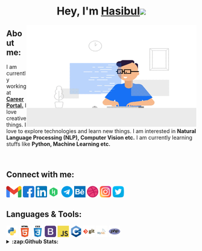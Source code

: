 <!-- Greeting -->
<div align="center">
   <h1>Hey, I'm <a href="https://www.facebook.com/iam.hasibul">Hasibul</a><img src="https://media.giphy.com/media/hvRJCLFzcasrR4ia7z/giphy.gif" width="25px"></h1>
</div>

<img align="right" height="270px" width="450px" alt="GIF" src="assets/code.gif" />


<!-- About -->
<div align="left">
   <h2>About me:</h2>
   <p>I am currently working at <a href="https://www.facebook.com/careerportalbd"><b>Career Portal.</b></a> I love creative things. I love to explore technologies and learn new things. I am interested in <b>Natural Language Processing (NLP), Computer Vision etc.</b> I am currently learning stuffs like <b>Python, Machine Learning etc.</b></p>
</div>

<br>

<!-- Social Platforms -->
<div>
   <h2>Connect with me:</h2>
   <code><a href="mailto:it.hhs19@gmail.com"><img height="30" src="assets/gmail.png"></a></code>
   <code><a href="https://www.facebook.com/iam.hasibul"><img height="30" src="assets/facebook.svg"></a></code>
   <code><a href="https://www.linkedin.com/in/iam-hasibul"><img height="30" src="assets/linkedin.svg"></a></code>
   <code><a href="https://www.facebook.com/iam.hasibul"><img height="30" src="assets/hackerrank.svg"></a></code>
   <code><a href="http://t.me/iam_hasibul"><img height="30" src="assets/telegram.svg"></a></code>
   <code><a href="https://www.behance.net/iam_hasibul"><img height="30" src="assets/behance.svg"></a></code>
   <code><a href="https://dribbble.com/iam_hasibul"><img height="30" src="assets/dribbble.svg"></a></code>
   <code><a href="https://www.instagram.com/iam.hasibul"><img height="30" src="assets/instagram.svg"></a></code>
   <code><a href="https://twitter.com/iam_hasibul"><img height="30" src="assets/twitter.svg"></a></code>
</div>

<!-- Languages & Tools -->
<div>
   <h2>Languages & Tools:</h2>
   <code><img height="30" src="https://raw.githubusercontent.com/github/explore/80688e429a7d4ef2fca1e82350fe8e3517d3494d/topics/python/python.png" alt="Python"></code>
   <code><img height="30" src="https://raw.githubusercontent.com/github/explore/80688e429a7d4ef2fca1e82350fe8e3517d3494d/topics/html/html.png" alt="HTML"></code>
   <code><img height="30" src="https://raw.githubusercontent.com/github/explore/80688e429a7d4ef2fca1e82350fe8e3517d3494d/topics/css/css.png" alt="CSS"></code>
   <code><img height="30" src="https://raw.githubusercontent.com/github/explore/80688e429a7d4ef2fca1e82350fe8e3517d3494d/topics/bootstrap/bootstrap.png" alt="Bootstrap"></code>
   <code><img height="30" src="https://raw.githubusercontent.com/github/explore/80688e429a7d4ef2fca1e82350fe8e3517d3494d/topics/javascript/javascript.png" alt="Javascript"></code>
   <code><img height="30" src="https://raw.githubusercontent.com/github/explore/80688e429a7d4ef2fca1e82350fe8e3517d3494d/topics/cpp/cpp.png" alt="C++"></code>
   <code><img height="30" src="https://raw.githubusercontent.com/github/explore/80688e429a7d4ef2fca1e82350fe8e3517d3494d/topics/git/git.png" alt="Git"></code>
   <code><img height="30" src="https://raw.githubusercontent.com/github/explore/80688e429a7d4ef2fca1e82350fe8e3517d3494d/topics/mysql/mysql.png" alt="MySQL"></code>
   <code><img height="30" src="https://raw.githubusercontent.com/github/explore/80688e429a7d4ef2fca1e82350fe8e3517d3494d/topics/php/php.png" alt="Php"></code>
</div>

<!-- Github Statistics -->
<div>
   <details>   
      <summary><b>:zap:Github Stats:</b></summary>
      <p><img align="left" src="https://github-readme-stats.vercel.app/api/top-langs?username=iam-hasibul&show_icons=true&locale=en&layout=compact" alt="iam-hasibul" /></p>
      <p><img align="left" src="https://github-readme-stats.vercel.app/api?username=iam-hasibul&show_icons=true&locale=en" alt="iam-hasibul" /></p>
      <p><img align="left" src="https://github-readme-streak-stats.herokuapp.com/?user=iam-hasibul&" alt="iam-hasibul" /></p>
   </details>
</div>


